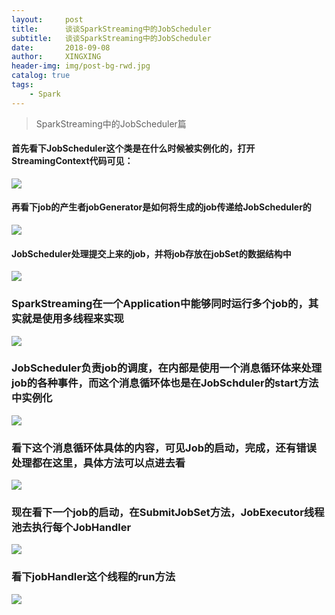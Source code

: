 ```yaml
---
layout:     post
title:      谈谈SparkStreaming中的JobScheduler
subtitle:   谈谈SparkStreaming中的JobScheduler
date:       2018-09-08
author:     XINGXING
header-img: img/post-bg-rwd.jpg
catalog: true
tags:
    - Spark
---
```


>
>SparkStreaming中的JobScheduler篇
> 

#### 首先看下JobScheduler这个类是在什么时候被实例化的，打开StreamingContext代码可见：
![](https://ws1.sinaimg.cn/large/006tNc79gy1fvp3olf2mnj31bm0fat9g.jpg)

#### 再看下job的产生者jobGenerator是如何将生成的job传递给JobScheduler的
![](https://ws4.sinaimg.cn/large/006tNc79gy1fvp3ixpgh0j31fm0osmz6.jpg)

#### JobScheduler处理提交上来的job，并将job存放在jobSet的数据结构中
![](https://ws2.sinaimg.cn/large/006tNc79ly1fvp55329opj31cu0dudgo.jpg)

### SparkStreaming在一个Application中能够同时运行多个job的，其实就是使用多线程来实现
![](https://ws1.sinaimg.cn/large/006tNc79ly1fvp86auo1jj31kw0ciwfy.jpg)

### JobScheduler负责job的调度，在内部是使用一个消息循环体来处理job的各种事件，而这个消息循环体也是在JobSchduler的start方法中实例化
![](https://ws3.sinaimg.cn/large/006tNc79ly1fvp89dixiej31kw0nh75u.jpg)

### 看下这个消息循环体具体的内容，可见Job的启动，完成，还有错误处理都在这里，具体方法可以点进去看
![](https://ws2.sinaimg.cn/large/006tNc79ly1fvp8aq0ki6j31kw0fn3zf.jpg)

### 现在看下一个job的启动，在SubmitJobSet方法，JobExecutor线程池去执行每个JobHandler
![](https://ws3.sinaimg.cn/large/006tNc79ly1fvp8lb6ttkj31fu0f43zd.jpg)

### 看下jobHandler这个线程的run方法
![](https://ws2.sinaimg.cn/large/006tNc79ly1fvp8pl0l30j31kw122tch.jpg)


